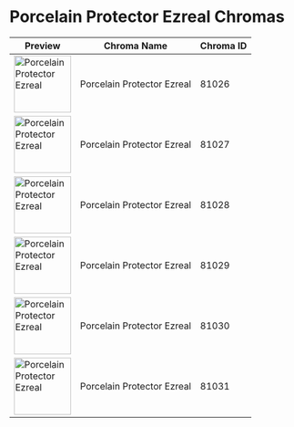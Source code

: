 # Porcelain Protector Ezreal Chromas

| Preview | Chroma Name | Chroma ID |
|---|---|---|
| <img src='https://raw.communitydragon.org/latest/plugins/rcp-be-lol-game-data/global/default/v1/champion-chroma-images/81/81026.png' alt='Porcelain Protector Ezreal' width='100'> | Porcelain Protector Ezreal | 81026 |
| <img src='https://raw.communitydragon.org/latest/plugins/rcp-be-lol-game-data/global/default/v1/champion-chroma-images/81/81027.png' alt='Porcelain Protector Ezreal' width='100'> | Porcelain Protector Ezreal | 81027 |
| <img src='https://raw.communitydragon.org/latest/plugins/rcp-be-lol-game-data/global/default/v1/champion-chroma-images/81/81028.png' alt='Porcelain Protector Ezreal' width='100'> | Porcelain Protector Ezreal | 81028 |
| <img src='https://raw.communitydragon.org/latest/plugins/rcp-be-lol-game-data/global/default/v1/champion-chroma-images/81/81029.png' alt='Porcelain Protector Ezreal' width='100'> | Porcelain Protector Ezreal | 81029 |
| <img src='https://raw.communitydragon.org/latest/plugins/rcp-be-lol-game-data/global/default/v1/champion-chroma-images/81/81030.png' alt='Porcelain Protector Ezreal' width='100'> | Porcelain Protector Ezreal | 81030 |
| <img src='https://raw.communitydragon.org/latest/plugins/rcp-be-lol-game-data/global/default/v1/champion-chroma-images/81/81031.png' alt='Porcelain Protector Ezreal' width='100'> | Porcelain Protector Ezreal | 81031 |
